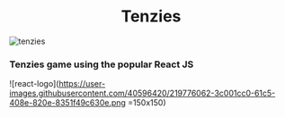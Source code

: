 <div align="center"><h1>Tenzies</h1></div>

![tenzies](https://user-images.githubusercontent.com/40596420/219766850-d393a7ef-8b08-4e7d-90db-e7f8c006e39b.png)

### Tenzies game using the popular React JS

![react-logo](https://user-images.githubusercontent.com/40596420/219776062-3c001cc0-61c5-408e-820e-8351f49c630e.png =150x150)
